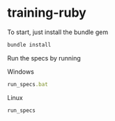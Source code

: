 training-ruby
=============

To start, just install the bundle gem

```ruby
bundle install
```

Run the specs by running

Windows
```ruby
run_specs.bat
```

Linux
```ruby
run_specs
```

